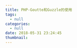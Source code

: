 ```yaml
---
title: PHP-Goutte和Guzzle的使用
tags:
  - null
categories:
  - null
date: 2018-05-31 23:24:45
thumbnail:
---
```

